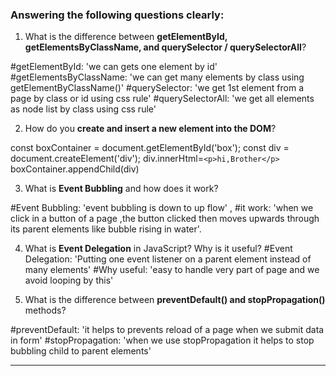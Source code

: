 ### Answering the following questions clearly:

1. What is the difference between **getElementById, getElementsByClassName, and querySelector / querySelectorAll**?

#getElementById: 'we can gets one element by id'
#getElementsByClassName: 'we can get many elements by class using getElementByClassName()'
#querySelector: 'we get 1st element from a page by class or id using css rule'
#querySelectorAll: 'we get all elements as node list by class using css rule'



2. How do you **create and insert a new element into the DOM**?

const boxContainer = document.getElementById('box');
const div = document.createElement('div');
   div.innerHtml=`<p>hi,Brother</p>`
   boxContainer.appendChild(div)



3. What is **Event Bubbling** and how does it work?

#Event Bubbling: 'event bubbling is down to up flow' ,
#it work: 'when we click in a button of a page ,the button clicked then moves upwards through its parent elements like bubble rising in water'.



4. What is **Event Delegation** in JavaScript? Why is it useful?
#Event Delegation: 'Putting one event listener on a parent element instead of many elements'
#Why useful: 'easy to handle very part of page and we avoid looping by this'



5. What is the difference between **preventDefault() and stopPropagation()** methods?

#preventDefault: 'it helps to prevents reload of a page when we submit data in form'
#stopPropagation: 'when we use stopPropagation it helps to stop bubbling  child to parent elements'


-- -- --

